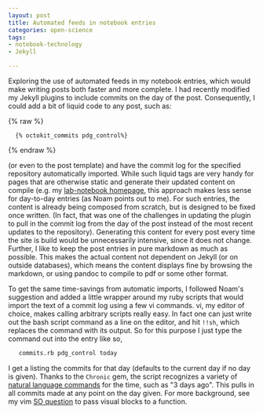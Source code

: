```yaml
---
layout: post
title: Automated feeds in notebook entries
categories: open-science
tags: 
- notebook-technology
- Jekyll

---
```


Exploring the use of automated feeds in my notebook entries, which would make writing posts both faster and more complete.  I had recently modified my Jekyll plugins to include commits on the day of the post.  Consequently, I could add a bit of liquid code to any post, such as:


{% raw %}
```liquid
  {% octokit_commits pdg_control%}
```
{% endraw %}

(or even to the post template) and have the commit log for the specified repository automatically imported.  While such liquid tags are very handy for pages that are otherwise static and generate their updated content on compile (e.g. my [lab-notebook homepage](lab-notebook.html), this approach makes less sense for day-to-day entries (as Noam points out to me).  For such entries, the content is already being composed from scratch, but is designed to be fixed once written.  (In fact, that was one of the challenges in updating the plugin to pull in the commit log from the day of the post instead of the most recent updates to the repository).  Generating this content for every post every time the site is build would be unnecessarily intensive, since it does not change.  Further, I like to keep the post entries in pure markdown as much as possible.  This makes the actual content not dependent on Jekyll (or on outside databases), which means the content displays fine by browsing the markdown, or using pandoc to compile to pdf or some other format.  

To get the same time-savings from automatic imports, I followed Noam's suggestion and added a little wrapper around my ruby scripts that would import the text of a commit log using a few vi commands.  vi, my editor of choice, makes calling arbitrary scripts really easy.  In fact one can just write out the bash script command as a line on the editor, and hit `!!sh`, which replaces the command with its output. So for this purpose I just type the command out into the entry like so,  

```bash
   commits.rb pdg_control today
```

I get a listing the commits for that day (defaults to the current day if no day is given). Thanks to the `Chronic` gem, the script recognizes a variety of [natural language commands](https://github.com/mojombo/chronic) for the time, such as "3 days ago". This pulls in all commits made at any point on the day given.  For more background, see my vim [SO question](http://stackoverflow.com/questions/12753302) to pass visual blocks to a function.  




